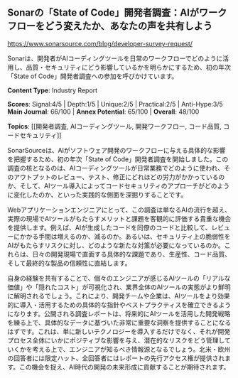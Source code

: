 ## Sonarの「State of Code」開発者調査：AIがワークフローをどう変えたか、あなたの声を共有しよう

https://www.sonarsource.com/blog/developer-survey-request/

Sonarは、開発者がAIコーディングツールを日常のワークフローでどのように活用し、品質・セキュリティにどう影響しているかを明らかにするため、初の年次「State of Code」開発者調査への参加を呼びかけています。

**Content Type**: Industry Report

**Scores**: Signal:4/5 | Depth:1/5 | Unique:2/5 | Practical:2/5 | Anti-Hype:3/5
**Main Journal**: 66/100 | **Annex Potential**: 65/100 | **Overall**: 48/100

**Topics**: [[開発者調査, AIコーディングツール, 開発ワークフロー, コード品質, コードセキュリティ]]

SonarSourceは、AIがソフトウェア開発のワークフローに与える具体的な影響を把握するため、初の年次「State of Code」開発者調査を開始しました。この調査の核となるのは、AIコーディングツールが日常業務でどのように使われ、そのアウトプットのレビュー、テスト、修正にどれほどの労力がかかっているのか、そして、AIツール導入によってコードセキュリティのアプローチがどのように変化したのか、といった実践的な側面を深掘りすることです。

Webアプリケーションエンジニアにとって、この調査は単なるAIの流行を超え、実際の現場でAIツールがもたらすメリットと課題を客観的に評価する貴重な機会を提供します。例えば、AIが生成したコードを同僚のコードと比較して、レビューにかかる手間は増えるのか、減るのか。あるいは、セキュリティ上の脆弱性をAIがもたらすリスクに対し、どのような新たな対策が必要になっているのか。これらは、日々の開発現場で直面する具体的な課題であり、生産性、コード品質、そして最終的な製品の信頼性に直結します。

自身の経験を共有することで、個々のエンジニアが感じるAIツールの「リアルな価値」や「隠れたコスト」が可視化され、業界全体のAIツールの実態がより鮮明に解明されるでしょう。これにより、開発チームや企業は、AIツールをより効果的に導入・活用するための具体的な指針やベストプラクティスを確立できるようになります。公開される調査レポートは、将来的にAIツールを活用した開発戦略を練る上で、具体的なデータに基づいた非常に重要な洞察を提供することになるはずです。これは、単に新しいテクノロジーを導入するだけでなく、それが開発プロセス全体にいかにポジティブな影響を与え、潜在的なリスクをどう管理していくかを考える上で、エンジニアが知るべき情報源となるでしょう。北米・欧州の回答者には限定ハット、全回答者にはレポートの先行アクセス権が提供されます。この機会を捉え、AI時代の開発の未来形成に貢献することが期待されます。
